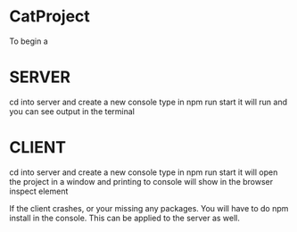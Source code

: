 # CatProject

To begin
a
# SERVER
cd into server and create a new console
type in
npm run start
it will run and you can see output in the terminal

# CLIENT
cd into server and create a new console
type in
npm run start
it will open the project in a window
and printing to console will show in the browser inspect element

If the client crashes, or your missing any packages. You will have to do 
npm install
in the console. This can be applied to the server as well. 

